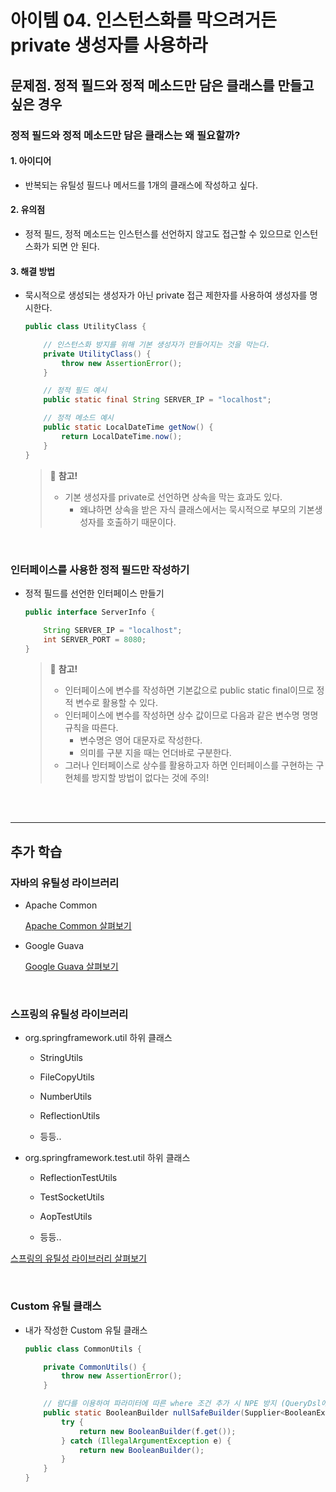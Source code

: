 # 아이템 04. 인스턴스화를 막으려거든 private 생성자를 사용하라
## 문제점. 정적 필드와 정적 메소드만 담은 클래스를 만들고 싶은 경우

### 정적 필드와 정적 메소드만 담은 클래스는 왜 필요할까?
#### 1. 아이디어

- 반복되는 유틸성 필드나 메서드를 1개의 클래스에 작성하고 싶다.


#### 2. 유의점

- 정적 필드, 정적 메소드는 인스턴스를 선언하지 않고도 접근할 수 있으므로 인스턴스화가 되면 안 된다.

#### 3. 해결 방법

- 묵시적으로 생성되는 생성자가 아닌 private 접근 제한자를 사용하여 생성자를 명시한다.

    ```java
    public class UtilityClass {

        // 인스턴스화 방지를 위해 기본 생성자가 만들어지는 것을 막는다.
        private UtilityClass() {
            throw new AssertionError(); 
        }

        // 정적 필드 예시
        public static final String SERVER_IP = "localhost";

        // 정적 메소드 예시
        public static LocalDateTime getNow() {
            return LocalDateTime.now();
        }
    }
    ```

    > 📌 **참고!**
    > 
    > - 기본 생성자를 private로 선언하면 상속을 막는 효과도 있다.
    >   - 왜냐하면 상속을 받은 자식 클래스에서는 묵시적으로 부모의 기본생성자를 호출하기 때문이다.

<br>

### 인터페이스를 사용한 정적 필드만 작성하기
    
- 정적 필드를 선언한 인터페이스 만들기

    ```java
    public interface ServerInfo {

        String SERVER_IP = "localhost";
        int SERVER_PORT = 8080;
    }
    ```

    > 📌 **참고!**
    > 
    > - 인터페이스에 변수를 작성하면 기본값으로 public static final이므로 정적 변수로 활용할 수 있다.
    > - 인터페이스에 변수를 작성하면 상수 값이므로 다음과 같은 변수명 명명규칙을 따른다.
    >   - 변수명은 영어 대문자로 작성한다.
    >   - 의미를 구분 지을 때는 언더바로 구분한다.
    > - 그러나 인터페이스로 상수를 활용하고자 하면 인터페이스를 구현하는 구현체를 방지할 방법이 없다는 것에 주의!
<br>

<br>
<hr>

## 추가 학습
### 자바의 유틸성 라이브러리


- Apache Common

    [Apache Common 살펴보기](https://commons.apache.org/)


- Google Guava
    
    [Google Guava 살펴보기](https://github.com/google/guava)

<br>

### 스프링의 유틸성 라이브러리


- org.springframework.util 하위 클래스

    - StringUtils
    - FileCopyUtils
    - NumberUtils
    
    - ReflectionUtils
    - 등등..

- org.springframework.test.util 하위 클래스

    - ReflectionTestUtils
    - TestSocketUtils

    - AopTestUtils
    
    - 등등..

[스프링의 유틸성 라이브러리 살펴보기](https://mangkyu.tistory.com/238)

<br>

### Custom 유틸 클래스

- 내가 작성한 Custom 유틸 클래스

    ```java
    public class CommonUtils {

        private CommonUtils() {
            throw new AssertionError();
        }

        // 람다를 이용하여 파라미터에 따른 where 조건 추가 시 NPE 방지 (QueryDsl에서 사용)
        public static BooleanBuilder nullSafeBuilder(Supplier<BooleanExpression> f) {
            try {
                return new BooleanBuilder(f.get());
            } catch (IllegalArgumentException e) {
                return new BooleanBuilder();
            }
        }
    }
    ```
